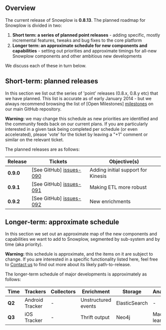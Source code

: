## Overview

The current release of Snowplow is **0.8.13**. The planned roadmap for Snowplow is divided in two:

1. **Short term: a series of planned point releases** - adding specific, mostly incremental features, tweaks and bug fixes to the core platform
2. **Longer term: an approximate schedule for new components and capabilities** - setting out priorities and approximate timings for all-new Snowplow components and other ambitious new developments

We discuss each of these in turn below.

## Short-term: planned releases

In this section we list out the series of 'point' releases (0.8.x, 0.8.y etc) that we have planned. This list is accurate as of early January 2014 - but we always recommend browsing the list of [Open Milestones] [milestones] on our main GitHub repository.

**Warning:** we may change this schedule as new priorities are identified and the community feeds back on our current plans. If you are particularly interested in a given task being completed per schedule (or even accelerated), please 'vote' for the ticket by leaving a "+1" comment or similar on the relevant ticket.

The planned releases are as follows:

| Release   | Tickets                   | Objective(s)                                                                                           |
|-----------|---------------------------|--------------------------------------------------------------------------------------------------------|
| **0.9.0** | [See GitHub] [issues-090] | Adding initial support for Kinesis |
| **0.9.1** | [See GitHub] [issues-091] | Making ETL more robust             |
| **0.9.2** | [See GitHub] [issues-092] | New enrichments                    |

## Longer-term: approximate schedule

In this section we set out an approximate map of the new components and capabilities we want to add to Snowplow, segmented by sub-system and by time (aka priority).

**Warning:** this schedule is approximate, and the items on it are subject to change. If you are interested in a specific functionality listed here, feel free to [Contact us](Talk-to-us) to find out more about its likely path-to-release.

The longer-term schedule of major developments is approximately as follows:

| Time   | Trackers        | Collectors | Enrichment | Storage       | Analytics        |
|--------|-----------------|---|---------------------|---------------|------------------|
| **Q2** | Android Tracker | - | Unstructured events | ElasticSearch | -                |
| **Q3** | iOS Tracker     | - | Thrift output       | Neo4j         | Machine learning | 

[milestones]: https://github.com/snowplow/snowplow/issues/milestones

[issues-090]: https://github.com/snowplow/snowplow/issues?milestone=33&state=open
[issues-091]: https://github.com/snowplow/snowplow/issues?milestone=29&state=open
[issues-092]: https://github.com/snowplow/snowplow/issues?milestone=30&state=open

[scalding]: https://github.com/twitter/scalding
[redshift]: http://aws.amazon.com/redshift/